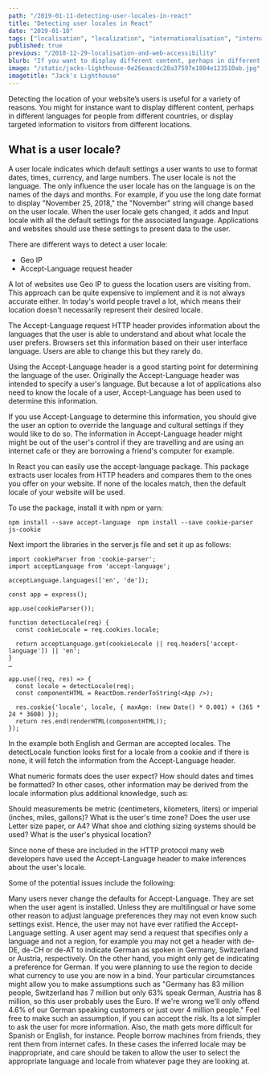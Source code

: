 ```yaml
---
path: "/2019-01-11-detecting-user-locales-in-react"
title: "Detecting user locales in React"
date: "2019-01-10"
tags: ["localisation", "localization", "internationalisation", "internationalization", "translation", "globalisation", "globalization", "react", "user locales"]
published: true
previous: "/2018-12-29-localisation-and-web-accessibility"
blurb: "If you want to display different content, perhaps in different languages for people from different countries, or display targeted information to visitors from different locations you need to detect the user locale. Read on to find out how."
image: "/static/jacks-lighthouse-0e26eaacdc28a37597e1804e123510ab.jpg"
imagetitle: "Jack's Lighthouse"
---
```


Detecting the location of your website’s users is useful for a variety of reasons. You might for instance want to display different content, perhaps in different languages for people from different countries, or display targeted information to visitors from different locations. 

## What is a user locale?

A user locale indicates which default settings a user wants to use to format dates, times, currency, and large numbers. The user locale is not the language. The only influence the user locale has on the language is on the names of the days and months. For example, if you use the long date format to display "November 25, 2018," the "November" string will change based on the user locale. When the user locale gets changed, it adds and Input locale with all the default settings for the associated language. Applications and websites should use these settings to present data to the user.

There are different ways to detect a user locale:

  * Geo IP
  * Accept-Language request header

A lot of websites use Geo IP to guess the location users are visiting from. This approach can be quite expensive to implement and it is not always accurate either. In today's world people travel a lot, which means their location doesn't necessarily represent their desired locale. 




The Accept-Language request HTTP header provides information about the languages that the user is able to understand and about what locale the user prefers. Browsers set this information based on their user interface language. Users are able to change this but they rarely do.

Using the Accept-Language header is a good starting point for determining the language of the user. Originally the Accept-Language header was intended to specify a user's language. But because a lot of applications also need to know the locale of a user, Accept-Language has been used to determine this information. 

If you use Accept-Language to determine this information, you should give the user an option to override the language and cultural settings if they would like to do so. The information in Accept-Language header might might be out of the user's control if they are travelling and are using an internet cafe or they are borrowing a friend's computer for example.

In React you can easily use the accept-language package. This package extracts user locales from HTTP headers and compares them to the ones you offer on your website. If none of the locales match, then the default locale of your website will be used.

To use the package, install it with npm or yarn:

```
npm install --save accept-language  npm install --save cookie-parser js-cookie
```

Next import the libraries in the server.js file and set it up as follows:

```
import cookieParser from 'cookie-parser';
import acceptLanguage from 'accept-language';

acceptLanguage.languages(['en', 'de']);

const app = express();

app.use(cookieParser());

function detectLocale(req) {
  const cookieLocale = req.cookies.locale;

  return acceptLanguage.get(cookieLocale || req.headers['accept-language']) || 'en';
}
…

app.use((req, res) => {
  const locale = detectLocale(req);
  const componentHTML = ReactDom.renderToString(<App />);

  res.cookie('locale', locale, { maxAge: (new Date() * 0.001) + (365 * 24 * 3600) });
  return res.end(renderHTML(componentHTML));
});
```
In the example both English and German are accepted locales. The detectLocale function looks first for a locale from a cookie and if there is none, it will fetch the information from the Accept-Language header. 






What numeric formats does the user expect?
How should dates and times be formatted?
In other cases, other information may be derived from the locale information plus additional knowledge, such as:

Should measurements be metric (centimeters, kilometers, liters) or imperial (inches, miles, gallons)?
What is the user's time zone?
Does the user use Letter size paper, or A4?
What shoe and clothing sizing systems should be used?
What is the user's physical location?

Since none of these are included in the HTTP protocol many web developers have used the Accept-Language header to make inferences about the user's locale.


Some of the potential issues include the following:

Many users never change the defaults for Accept-Language. They are set when the user agent is installed. Unless they are multilingual or have some other reason to adjust language preferences they may not even know such settings exist. Hence, the user may not have ever ratified the Accept-Language setting.
A user agent may send a request that specifies only a language and not a region, for example you may not get a header with de-DE, de-CH or de-AT to indicate German as spoken in Germany, Switzerland or Austria, respectively. On the other hand, you might only get de indicating a preference for German. If you were planning to use the region to decide what currency to use you are now in a bind. Your particular circumstances might allow you to make assumptions such as "Germany has 83 million people, Switzerland has 7 million but only 63% speak German, Austria has 8 million, so this user probably uses the Euro. If we're wrong we'll only offend 4.6% of our German speaking customers or just over 4 million people." Feel free to make such an assumption, if you can accept the risk. Its a lot simpler to ask the user for more information. Also, the math gets more difficult for Spanish or English, for instance.
People borrow machines from friends, they rent them from internet cafes. In these cases the inferred locale may be inappropriate, and care should be taken to allow the user to select the appropriate language and locale from whatever page they are looking at.

